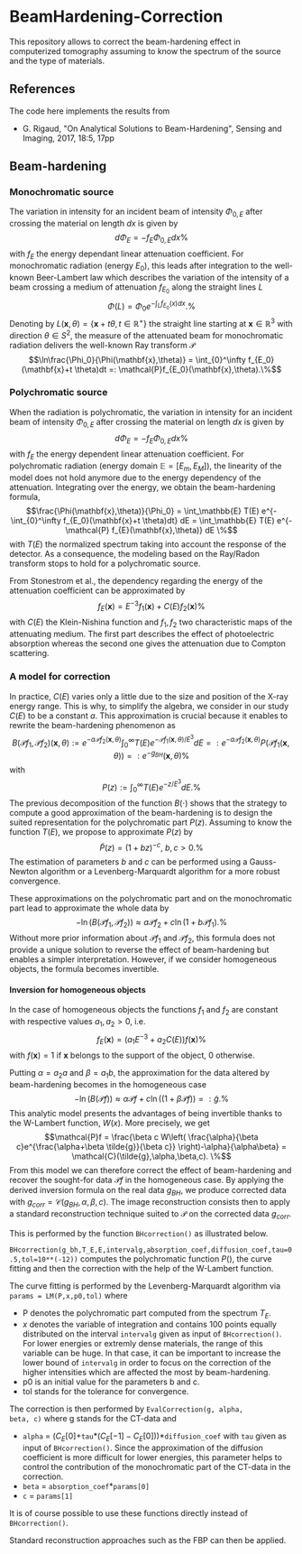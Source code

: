 # BeamHardening-Correction
This repository allows to correct the beam-hardening effect in computerized tomography assuming to know the spectrum of the source and the type of materials.

## References
The code here implements the results from
* G. Rigaud, "On Analytical Solutions to Beam-Hardening", Sensing and Imaging, 2017, 18:5, 17pp

## Beam-hardening

### Monochromatic source 

The variation in intensity for an incident beam of intensity $\Phi_{0,E}$ after crossing the material on length $dx$ is given by 
$$d\Phi_E = - f_{E} \Phi_{0,E} dx \% $$
with $f_{E}$ the energy dependant linear attenuation coefficient. For monochromatic radiation (energy $E_0$), this leads after integration to the well-known Beer-Lambert law which describes the variation of the intensity of a beam crossing a medium of attenuation $f_{E_0}$ along the straight lines $L$
$$\Phi(L) = \Phi_0 e^{-\int_L f_{E_0}(x)dx}. \%$$ 
Denoting by $L(\mathbf{x},\theta) = \{\mathbf{x}+t \theta, t\in\mathbb{R}^+\}$ the straight line starting at $\mathbf{x}\in \mathbb{R}^3$ with direction $\theta \in S^2$, the measure of the attenuated beam for monochromatic radiation delivers the well-known Ray transform $\mathcal{P}$
$$\ln\frac{\Phi_0}{\Phi(\mathbf{x},\theta)} = \int_{0}^\infty f_{E_0}(\mathbf{x}+t \theta)dt =: \mathcal{P}f_{E_0}(\mathbf{x},\theta).\%$$

### Polychromatic source

When the radiation is polychromatic, the variation in intensity for an incident beam of intensity $\Phi_{0,E}$ after crossing the material on length $dx$ is given by 
$$d\Phi_E = - f_{E} \Phi_{0,E} dx \%$$
with $f_{E}$ the energy dependent linear attenuation coefficient. For polychromatic radiation (energy domain $\mathbb{E}=[E_m,E_M]$), the linearity of the model does not hold anymore due to the energy dependency of the attenuation. Integrating over the energy, we obtain the beam-hardening formula,
$$\frac{\Phi(\mathbf{x},\theta)}{\Phi_0} = \int_\mathbb{E} T(E) e^{-\int_{0}^\infty f_{E_0}(\mathbf{x}+t \theta)dt} dE = \int_\mathbb{E} T(E) e^{-\mathcal{P} f_{E}(\mathbf{x},\theta)} dE \%$$
with $T(E)$ the normalized spectrum taking into account the response of the detector. As a consequence, the modeling based on the Ray/Radon transform stops to hold for a polychromatic source. 


From Stonestrom et al., the dependency regarding the energy of the attenuation coefficient can be approximated by
$$ f_E(\mathbf{x}) = E^{-3} f_1(\mathbf{x}) + C(E) f_2(\mathbf{x}) \% $$
with $C(E)$ the Klein-Nishina function and $f_1,f_2$ two characteristic maps  of the attenuating medium. The first part describes the effect of photoelectric absorption whereas the second one gives the attenuation due to Compton scattering.


### A model for correction 


In practice, $C(E)$ varies only a little due to the size and position of the X-ray energy range. This is why, to simplify the algebra, we consider in our study $C(E)$ to be a constant $a$. This approximation is crucial because it enables to rewrite the beam-hardening phenomenon as
$$B(\mathcal{P}f_1,\mathcal{P}f_2)(\mathbf{x},\theta) := e^{-a \mathcal{P}f_2(\mathbf{x},\theta)}\int_0^\infty T(E) e^{- \mathcal{P}f_1(\mathbf{x},\theta)/E^{3}} dE =:  e^{-a \mathcal{P}f_2(\mathbf{x},\theta)} P(\mathcal{P}f_1(\mathbf{x},\theta)) =: e^{-g_{BH}}(\mathbf{x},\theta) \%$$
with
$$P(z) := \int_0^\infty T(E) e^{-z/E^3} dE. \%$$
The previous decomposition of the function $B(\cdot)$ shows that the strategy to compute a good approximation of the beam-hardening is to design the suited representation for the polychromatic part $P(z)$. Assuming to know the function $T(E)$, we propose to approximate $P(z)$ by 
$$\tilde{P}(z) = \left(1+bz\right)^{-c}, \ b,c >0. \%$$ 
The estimation of parameters $b$ and $c$ can be performed using a Gauss-Newton algorithm or a Levenberg-Marquardt algorithm for a more robust convergence. 

These approximations on the polychromatic part and on the monochromatic part lead to approximate the whole data by 
$$-\ln (B(\mathcal{P}f_1,\mathcal{P}f_2)) \approx a \mathcal{P}f_2 + c \ln\left(1+b\mathcal{P}f_1 \right).\%$$
Without more prior information about $\mathcal{P}f_1$ and $\mathcal{P}f_2$, this formula does not provide a unique solution to reverse the effect of beam-hardening but enables a simpler interpretation. However, if we consider homogeneous objects, the formula becomes invertible.


#### Inversion for homogeneous objects

In the case of homogeneous objects the functions $f_1$ and $f_2$ are constant with respective values $a_1,a_2>0$, i.e.
$$f_E(\mathbf{x}) = (a_1 E^{-3} + a_2 C(E)) f(\mathbf{x})\%$$
with $f(\mathbf{x}) = 1$ if $\mathbf{x}$ belongs to the support of the object, 0 otherwise. 

Putting $\alpha=a_2 a$ and $\beta = a_1 b$, the approximation for the data altered by beam-hardening becomes in the homogeneous case
$$-\ln ({B}(\mathcal{P}f)) \approx \alpha \mathcal{P}f + c \ln\left((1+\beta \mathcal{P}f ) \right) =: \tilde{g}. \%$$
This analytic model presents the advantages of being invertible thanks to the W-Lambert function, $W(x)$. More precisely, we get  
$$\mathcal{P}f = \frac{\beta c W\left( \frac{\alpha}{\beta c}e^{\frac{\alpha+\beta \tilde{g}}{\beta c}} \right)-\alpha}{\alpha\beta} = \mathcal{C}(\tilde{g},\alpha,\beta,c). \%$$
From this model we can therefore correct the effect of beam-hardening and recover the sought-for data $\mathcal{P}f$ in the homogeneous case. By applying the derived inversion formula on the real data $g_{BH}$, we produce corrected data with $g_{corr}  =  \mathcal{C}(g_{BH},\alpha,\beta,c)$.
The image reconstruction consists then to apply a standard reconstruction technique suited to $\mathcal{P}$ on the corrected data $g_{corr}$. 

This is performed by the function <code>BHcorrection()</code> as illustrated below.


<code>BHcorrection(g_bh,T_E,E,intervalg,absorption_coef,diffusion_coef,tau=0.5,tol=10**(-12))</code> computes the polychromatic function $P()$, the curve fitting and then the correction with the help of the W-Lambert function.

The curve fitting is performed by the Levenberg-Marquardt algorithm via <code>params = LM(P,x,p0,tol)</code> where 
* P denotes the polychromatic part computed from the spectrum $T_E$. 
* $x$ denotes the variable of integration and contains 100 points equally distributed on the interval <code>intervalg</code> given as input of <code>BHcorrection()</code>. For lower energies or extremly dense materials, the range of this variable can be huge. In that case, it can be important to increase the lower bound of <code>intervalg</code> in order to focus on the correction of the higher intensities which are affected the most by beam-hardening. 
* p0 is an initial value for the parameters b and c. 
* tol stands for the tolerance for convergence.
    
The correction is then performed by <code>EvalCorrection(g, alpha, beta, c)</code> where g stands for the CT-data and 
* <code>alpha</code> = $(C_E[0]+$<code>tau</code>$*(C_E[-1]-C_E[0]))$*<code>diffusion_coef</code> with <code>tau</code> given as input of <code>BHcorrection()</code>. Since the approximation of the diffusion coefficient is more difficult for lower energies, this parameter helps to control the contribution of the monochromatic part of the CT-data in the correction. 
* <code>beta</code> = <code>absorption_coef</code>*<code>params[0]</code>
* <code>c</code> = <code>params[1]</code>

It is of course possible to use these functions directly instead of <code>BHcorrection()</code>.

Standard reconstruction approaches such as the FBP can then be applied.
